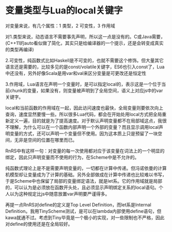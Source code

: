 变量类型与Lua的local关键字
========
对变量来说，有几个属性：1 类型，2 可变性，3 作用域

对1.类型来说，动态语言不需要事先声明，所以这一点是没有的。C或Java需要，(C++11的auto看似做了简化，其实只是给编译器的一个提示，还是会转变成真实的类型再编译)

2.可变性，纯函数式比如Haskell是不可变的，也就不需要这个修饰。但大量其它语言还是需要的，比较多见的是const/volatile关键字，ES6也引入const了，Lua中还没有，另外好像Scala是用var和val来区分变量是可更改还是恒定性

3.作用域，Lua语言在声明一个变量时，是可以指定local的，表示这是一个位于当前chunk的变量，如果没有，则变量被声明到了全局空间，语义上对应js中的var关键字。

local和当前函数的作用域在一起，因此访问速度也最快，全局变量则要依次向上查询，速度显然要慢一些。所以很多Lua代码，都会在开始处用local方式把全局重新定义一遍，目的就是为了提高速度。对于默认声明变量都不在局部域这点，我很不理解，为什么可以在一个函数内部声明一个外部的变量？而且显示调用local声明变量的方式，还可以声明一个变量但不使用。因为这本质上只是预留了一块空间，无非是空间的位置在哪里而已。

RnRS中有这样一句：对变量的每一次使用都对应于该变量在词法上的一个明显的绑定，因此只声明变量而不使用的行为，在Scheme中是不允许的。

纯函数式理论上是不是需要声明变量的，一切都在计算中传递。但冯诺依曼的计算机模型却让变量成为了计算的基础。另外全部做成在计算中传递也比较难以书写，于是Scheme中也保留了局部的变量绑定语法，就是let系。它的作用域就是局部的，可以认为是必须放在函数开头处，且必须显示声明绑定关系的local语句。个人以为这种规定比js中随意放置var声明要严谨得多。

再提一点RnRS对define的定义是Top Level Definition，而let系是Internal Definition。我用TinyScheme测试，是可以在lambda内部使用define语句，但kawa就通不过。考虑到Tiny毕竟是一个极小的实现，对一些限制也不严格，因此对define的使用还是在全局较好。
